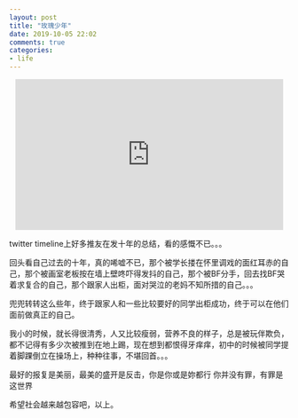 ```yaml
---
layout: post
title: "玫瑰少年"
date: 2019-10-05 22:02
comments: true
categories: 
- life
---
```


<center><iframe width="483" height="272" src="https://www.youtube.com/embed/65IKNssGRPI" frameborder="0" allow="accelerometer; autoplay; encrypted-media; gyroscope; picture-in-picture" allowfullscreen></iframe></center>

<!-- more -->

twitter timeline上好多推友在发十年的总结，看的感慨不已。。。

回头看自己过去的十年，真的唏嘘不已，那个被学长搂在怀里调戏的面红耳赤的自己，那个被画室老板按在墙上壁咚吓得发抖的自己，那个被BF分手，回去找BF哭着求复合的自己，那个跟家人出柜，面对哭泣的老妈不知所措的自己。。。

兜兜转转这么些年，终于跟家人和一些比较要好的同学出柜成功，终于可以在他们面前做真正的自己。

我小的时候，就长得很清秀，人又比较瘦弱，营养不良的样子，总是被玩伴欺负，都不记得有多少次被推到在地上踢，现在想到都恨得牙痒痒，初中的时候被同学提着脚踝倒立在操场上，种种往事，不堪回首。。。

最好的报复是美丽，最美的盛开是反击，你是你或是妳都行
你并没有罪，有罪是这世界

希望社会越来越包容吧，以上。